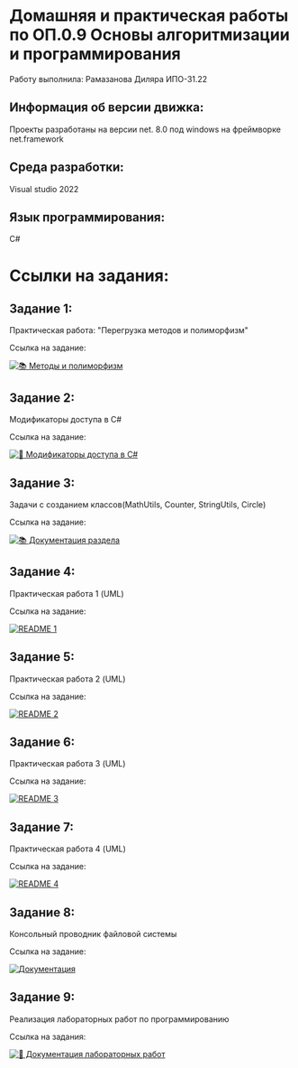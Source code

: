 # Домашняя и практическая работы по ОП.0.9 Основы алгоритмизации и программирования

Работу выполнила: Рамазанова Диляра ИПО-31.22

## Информация об версии движка:
Проекты разработаны на версии net. 8.0 под windows на фреймворке net.framework

## Среда разработки:
Visual studio 2022

## Язык программирования:
C#

# Ссылки на задания:

## Задание 1:
Практическая работа: "Перегрузка методов и полиморфизм"
 
Ссылка на задание:

[![📚 Методы и полиморфизм](https://img.shields.io/badge/📚_Методы_и_полиморфизm-6A5ACD?style=for-the-badge&logo=book&logoColor=white)](https://github.com/wienwe/DyadyaRyuba/blob/main/HomeworkForRyubakov/Перегрузка%20методов%20и%20полиморфизм/README.md)
## Задание 2:
Модификаторы доступа в C#

Ссылка на задание:

[![📘 Модификаторы доступа в C#](https://img.shields.io/badge/📘_Модификаторы_доступа_в_C%23-4285F4?style=for-the-badge&logo=book&logoColor=white)](https://github.com/wienwe/DyadyaRyuba/blob/main/HomeworkForRyubakov/Модификаторы%20доступа%20в%20C%23/README.md)
## Задание 3:
Задачи с созданием классов(MathUtils, Counter, StringUtils, Circle)

Ссылка на задание:


[![📚 Документация раздела](https://img.shields.io/badge/📚_Задачи-6A5ACD?style=for-the-badge&logo=bookstack&logoColor=white)](https://github.com/wienwe/DyadyaRyuba/blob/main/HomeworkForRyubakov/Задачи%20с%20созданием%20классов(MathUtils%2C%20Counter%2C%20StringUtils%2C%20Circle)/README.md)
## Задание 4:
Практическая работа 1 (UML)

Ссылка на задание:

[![README 1](https://img.shields.io/badge/📘_UML_1-6A5ACD?style=for-the-badge&logo=bookstack)](https://github.com/wienwe/DyadyaRyuba/blob/main/HomeworkForRyubakov/Практическая%20работа%201%20UML/README.md)
## Задание 5:
Практическая работа 2 (UML)

Ссылка на задание:

[![README 2](https://img.shields.io/badge/📘_UML_2-3F51B5?style=for-the-badge&logo=bookstack)](https://github.com/wienwe/DyadyaRyuba/blob/main/HomeworkForRyubakov/Практическая%20работа%202%20UML/README.md)
## Задание 6:
Практическая работа 3 (UML)

Ссылка на задание:

[![README 3](https://img.shields.io/badge/📘_UML_3-9C27B0?style=for-the-badge&logo=bookstack)](https://github.com/wienwe/DyadyaRyuba/blob/main/HomeworkForRyubakov/Практическая%20работа%203%20UML/README.md)
## Задание 7:
Практическая работа 4 (UML)

Ссылка на задание:

[![README 4](https://img.shields.io/badge/📘_UML_4-FF9800?style=for-the-badge&logo=bookstack)](https://github.com/wienwe/DyadyaRyuba/blob/main/HomeworkForRyubakov/Практическая%20работа%204%20UML/README.md)
## Задание 8:
Консольный проводник файловой системы

Ссылка на задание:

[![Документация](https://img.shields.io/badge/📚_Консольный_проводник-6A5ACD?style=for-the-badge&logo=bookstack&logoColor=white)](https://github.com/wienwe/DyadyaRyuba/blob/main/HomeworkForRyubakov/Консольный%20проводник%20файловой%20системы/README.md)

## Задание 9:
Реализация лабораторных работ по программированию

Cсылка на задания:

[![📘 Документация лабораторных работ](https://img.shields.io/badge/📘_Лабораторные_работы-6A5ACD?style=for-the-badge&logo=bookstack&logoColor=white)](https://github.com/wienwe/DyadyaRyuba/blob/main/HomeworkForRyubakov/Ramazanova_D_D_labs/README.md)
